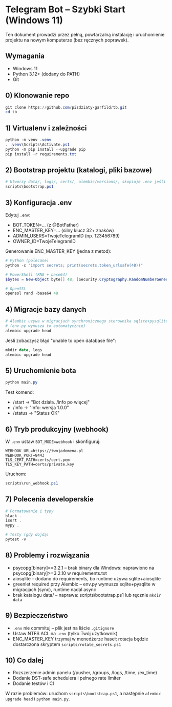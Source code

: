 # Telegram Bot – Szybki Start (Windows 11)

Ten dokument prowadzi przez pełną, powtarzalną instalację i uruchomienie projektu na nowym komputerze (bez ręcznych poprawek).

## Wymagania
- Windows 11
- Python 3.12+ (dodany do PATH)
- Git

## 0) Klonowanie repo
```powershell
git clone https://github.com/pizdziaty-garfild/tb.git
cd tb
```

## 1) Virtualenv i zależności
```powershell
python -m venv .venv
. .venv\Scripts\Activate.ps1
python -m pip install --upgrade pip
pip install -r requirements.txt
```

## 2) Bootstrap projektu (katalogi, pliki bazowe)
```powershell
# Utworzy data/, logs/, certs/, alembic/versions/, skopiuje .env jeśli brak
scripts\bootstrap.ps1
```

## 3) Konfiguracja .env
Edytuj `.env`:
- BOT_TOKEN=... (z @BotFather)
- ENC_MASTER_KEY=... (silny klucz 32+ znaków)
- ADMIN_USERS=TwojeTelegramID (np. 123456789)
- OWNER_ID=TwojeTelegramID

Generowanie ENC_MASTER_KEY (jedna z metod):
```powershell
# Python (polecane)
python -c "import secrets; print(secrets.token_urlsafe(48))"

# PowerShell (RNG + base64)
$bytes = New-Object byte[] 48; [Security.Cryptography.RandomNumberGenerator]::Create().GetBytes($bytes); [Convert]::ToBase64String($bytes)

# OpenSSL
openssl rand -base64 48
```

## 4) Migracje bazy danych
```powershell
# Alembic używa w migracjach synchronicznego sterownika sqlite+pysqlite
# (env.py wymusza to automatycznie)
alembic upgrade head
```

Jeśli zobaczysz błąd "unable to open database file":
```powershell
mkdir data, logs
alembic upgrade head
```

## 5) Uruchomienie bota
```powershell
python main.py
```

Test komend:
- /start → "Bot działa. /info po więcej"
- /info → "Info: wersja 1.0.0"
- /status → "Status OK"

## 6) Tryb produkcyjny (webhook)
W `.env` ustaw `BOT_MODE=webhook` i skonfiguruj:
```env
WEBHOOK_URL=https://twojadomena.pl
WEBHOOK_PORT=8443
TLS_CERT_PATH=certs/cert.pem
TLS_KEY_PATH=certs/private.key
```
Uruchom:
```powershell
scripts\run_webhook.ps1
```

## 7) Polecenia developerskie
```powershell
# Formatowanie i typy
black .
isort .
mypy .

# Testy (gdy dojdą)
pytest -v
```

## 8) Problemy i rozwiązania
- psycopg[binary]==3.2.1 – brak binary dla Windows: naprawiono na psycopg[binary]>=3.2.10 w requirements.txt
- aiosqlite – dodano do requirements, bo runtime używa sqlite+aiosqlite
- greenlet required przy Alembic – env.py wymusza sqlite+pysqlite w migracjach (sync), runtime nadal async
- brak katalogu data/ – naprawa: scripts\bootstrap.ps1 lub ręcznie `mkdir data`

## 9) Bezpieczeństwo
- `.env` nie commituj – plik jest na liście `.gitignore`
- Ustaw NTFS ACL na `.env` (tylko Twój użytkownik)
- ENC_MASTER_KEY trzymaj w menedżerze haseł; rotacja będzie dostarczona skryptem `scripts/rotate_secrets.ps1`

## 10) Co dalej
- Rozszerzenie admin panelu (/pusher, /groups, /logs, /time, /ex_time)
- Dodanie DST-safe schedulera i pełnego rate limiter
- Dodanie testów i CI

W razie problemów: uruchom `scripts\bootstrap.ps1`, a następnie `alembic upgrade head` i `python main.py`.